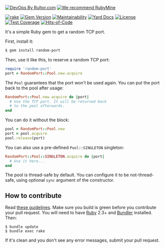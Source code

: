 [![DevOps By Rultor.com](http://www.rultor.com/b/yegor256/random-port)](http://www.rultor.com/p/yegor256/random-port)
[![We recommend RubyMine](http://www.elegantobjects.org/rubymine.svg)](https://www.jetbrains.com/ruby/)

[![rake](https://github.com/yegor256/random-port/actions/workflows/rake.yml/badge.svg)](https://github.com/yegor256/random-port/actions/workflows/rake.yml)
[![Gem Version](https://badge.fury.io/rb/random-port.svg)](http://badge.fury.io/rb/random-port)
[![Maintainability](https://api.codeclimate.com/v1/badges/349b8c31884d3b34d926/maintainability)](https://codeclimate.com/github/yegor256/random-port/maintainability)
[![Yard Docs](http://img.shields.io/badge/yard-docs-blue.svg)](http://rubydoc.info/github/yegor256/random-port/master/frames)
[![License](https://img.shields.io/badge/license-MIT-green.svg)](https://github.com/yegor256/random-port/blob/master/LICENSE.txt)
[![Test Coverage](https://img.shields.io/codecov/c/github/yegor256/random-port.svg)](https://codecov.io/github/yegor256/random-port?branch=master)
[![Hits-of-Code](https://hitsofcode.com/github/yegor256/random-port)](https://hitsofcode.com/view/github/random-port/mailanes)

It's a simple Ruby gem to get a random TCP port.

First, install it:

```bash
$ gem install random-port
```

Then, use it like this, to reserve a random TCP port:

```ruby
require 'random-port'
port = RandomPort::Pool.new.acquire
```

The `Pool` guarantees that the port won't be used again. You can put
the port back to the pool after usage:

```ruby
RandomPort::Pool.new.acquire do |port|
  # Use the TCP port. It will be returned back
  # to the pool afterwards.
end
```

You can do it without the block:

```ruby
pool = RandomPort::Pool.new
port = pool.acquire
pool.release(port)
```

You can also use a pre-defined `Pool::SINGLETON` singleton:

```ruby
RandomPort::Pool::SINGLETON.acquire do |port|
  # Use it here...
end
```

The pool is thread-safe by default.
You can configure it to be
not-thread-safe, using optional `sync` argument of the constructor.

## How to contribute

Read [these guidelines](https://www.yegor256.com/2014/04/15/github-guidelines.html).
Make sure you build is green before you contribute
your pull request. You will need to have [Ruby](https://www.ruby-lang.org/en/) 2.3+ and
[Bundler](https://bundler.io/) installed. Then:

```
$ bundle update
$ bundle exec rake
```

If it's clean and you don't see any error messages, submit your pull request.

